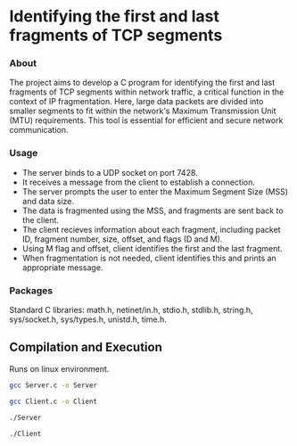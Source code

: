 
# Identifying the first and last fragments of TCP segments

### About
The project aims to develop a C program for identifying the first and last fragments of TCP segments within network traffic, a critical function in the context of IP fragmentation. Here, large data packets are divided into smaller segments to fit within the network's Maximum Transmission Unit (MTU) requirements. This tool is essential for efficient and secure network communication.

### Usage
- The server binds to a UDP socket on port 7428.
- It receives a message from the client to establish a connection.
- The server prompts the user to enter the Maximum Segment Size (MSS) and data size.
- The data is fragmented using the MSS, and fragments are sent back to the client.
- The client recieves information about each fragment, including packet ID, fragment number, size, offset, and flags (D and M).
- Using M flag and offset, client identifies the first and the last fragment.
- When fragmentation is not needed, client identifies this and prints an appropriate message.


### Packages
Standard C libraries: math.h, netinet/in.h, stdio.h, stdlib.h, string.h, sys/socket.h, sys/types.h, unistd.h, time.h.

## Compilation and Execution
Runs on linux environment.

```bash
gcc Server.c -o Server
```

```bash
gcc Client.c -o Client
```

```bash
./Server
```

```bash
./Client
```
